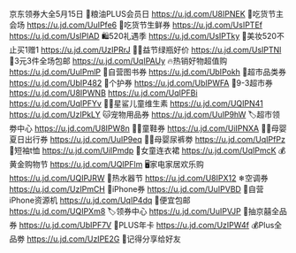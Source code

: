 京东领券大全5月15日
🍚粮油PLUS会员日
https://u.jd.com/U8IPNEK
🎉吃货节主会场
https://u.jd.com/UuIPfe6
🥩吃货节生鲜券
https://u.jd.com/UsIPTEf
https://u.jd.com/UsIPlAD
🛍520礼遇季
https://u.jd.com/UsIPTky
💄美妆520不止买1赠1
https://u.jd.com/UzIPRrJ
💪🏻益节绿瓶好价
https://u.jd.com/UsIPTNl
🧴3元3件全场包邮
https://u.jd.com/UqIPAUy
🔥热销好物超值购
https://u.jd.com/UuIPmlP
📖自营图书券
https://u.jd.com/UbIPokh
🛒超市品类券
https://u.jd.com/UbIP482
🧴个护券
https://u.jd.com/UbIPWFA 
🛒9-3超市券
https://u.jd.com/U8IPWNB
https://u.jd.com/UqIPFBi
https://u.jd.com/UqIPFYv
👶🏻星鲨儿童维生素
https://u.jd.com/UQIPN41
https://u.jd.com/UzIPkLY
🐱宠物用品券
https://u.jd.com/UuIP9hW
🏷超市领劵中心
https://u.jd.com/U8IPW8n
👶🏻童鞋券
https://u.jd.com/UiIPNXA
👶🏻母婴夏日出行券
https://u.jd.com/UuIP9eq
👶🏻母婴尿裤劵
https://u.jd.com/UqIPfPz
👕短袖t恤
https://u.jd.com/UiIPmdp
👗女童连衣裙
https://u.jd.com/UqIPmcK
💰黄金购物节
https://u.jd.com/UQIPFlm
🖥家电家居欢乐购
https://u.jd.com/UQIPJRW
🚿热水器节
https://u.jd.com/U8IPX12
❄空调券
https://u.jd.com/UzIPmCH
📱iPhone券
https://u.jd.com/UuIPVBD 
📱自营iPhone资源机
https://u.jd.com/UqIP4dq
🚚便宜包邮
https://u.jd.com/UQIPXm8
🏷领券中心
https://u.jd.com/UuIPVJP
🎲抽京囍全品券
https://u.jd.com/UbIPF7V
👑PLUS年卡
https://u.jd.com/UzIPW4f
💰Plus全品劵
https://u.jd.com/UzIPE2G
🤩记得分享给好友